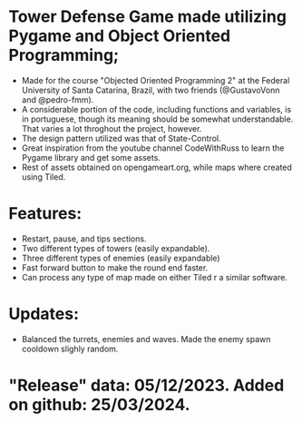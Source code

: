 # Tower Defense Game made utilizing Pygame and Object Oriented Programming;

- Made for the course "Objected Oriented Programming 2" at the Federal University of Santa Catarina, Brazil, with two friends (@GustavoVonn and @pedro-fmm).
- A considerable portion of the code, including functions and variables, is in portuguese, though its meaning should be somewhat understandable. That varies a lot throghout the project, however.
- The design pattern utilized was that of State-Control.
- Great inspiration from the youtube channel CodeWithRuss to learn the Pygame library and get some assets.
- Rest of assets obtained on opengameart.org, while maps where created using Tiled.

# Features:
- Restart, pause, and tips sections.
- Two different types of towers (easily expandable).
- Three different types of enemies (easily expandable)
- Fast forward button to make the round end faster.
- Can process any type of map made on either Tiled r a similar software.

# Updates:
- Balanced the turrets, enemies and waves. Made the enemy spawn cooldown slighly random.

# "Release" data: 05/12/2023. Added on github: 25/03/2024.